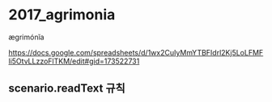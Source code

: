 # 2017_agrimonia
ægrimónĭa


https://docs.google.com/spreadsheets/d/1wx2CuIyMmYTBFIdrl2Kj5LoLFMFli5OtvLLzzoFlTKM/edit#gid=173522731

## scenario.readText 규칙
